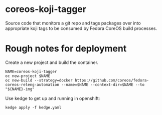 # coreos-koji-tagger

Source code that monitors a git repo and tags packages over into
appropriate koji tags to be consumed by Fedora CoreOS build processes.

# Rough notes for deployment

Create a new project and build the container.

```
NAME=coreos-koji-tagger
oc new-project $NAME
oc new-build --strategy=docker https://github.com/coreos/fedora-coreos-releng-automation --name=$NAME --context-dir=$NAME --to "${NAME}-img"
```

Use kedge to get up and running in openshift:

```
kedge apply -f kedge.yaml
```
